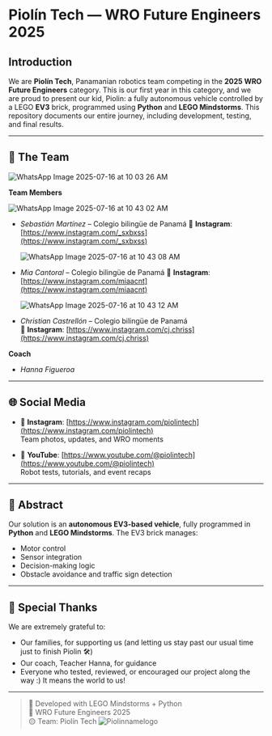 # Piolín Tech — WRO Future Engineers 2025

## Introduction  
We are **Piolín Tech**, Panamanian robotics team competing in the **2025 WRO Future Engineers** category. This is our first year in this category, and we are proud to present our kid, Piolin: a fully autonomous vehicle controlled by a LEGO **EV3** brick, programmed using **Python** and **LEGO Mindstorms**. This repository documents our entire journey, including development, testing, and final results.

---

## 👥 The Team
![WhatsApp Image 2025-07-16 at 10 03 26 AM](https://github.com/user-attachments/assets/bd89da0c-0658-4490-af61-8b7dbece88ac)

**Team Members**

![WhatsApp Image 2025-07-16 at 10 43 02 AM](https://github.com/user-attachments/assets/b11aaff5-3de3-4762-b0c1-a0094b9cf4e7)
- *Sebastián Martínez* – Colegio bilingüe de Panamá
        📸 **Instagram**: [https://www.instagram.com/_sxbxss](https://www.instagram.com/_sxbxss)
  
  ![WhatsApp Image 2025-07-16 at 10 43 08 AM](https://github.com/user-attachments/assets/dc507a8b-f1c1-435e-9df6-96d2e11e0cba)
- *Mia Cantoral* – Colegio bilingüe de Panamá
      📸 **Instagram**: [https://www.instagram.com/miaacnt](https://www.instagram.com/miaacnt)
  
  ![WhatsApp Image 2025-07-16 at 10 43 12 AM](https://github.com/user-attachments/assets/0b5f11e1-4c58-45dd-b63a-45f6c2c5726a)
- *Christian Castrellón* – Colegio bilingüe de Panamá  
      📸 **Instagram**: [https://www.instagram.com/cj.chriss](https://www.instagram.com/cj.chriss)
  
**Coach**
- *Hanna Figueroa*  
---

## 🌐 Social Media  

- 📸 **Instagram**: [https://www.instagram.com/piolintech](https://www.instagram.com/piolintech)  
  Team photos, updates, and WRO moments

- 🎥 **YouTube**: [https://www.youtube.com/@piolintech](https://www.youtube.com/@piolintech)  
  Robot tests, tutorials, and event recaps

---

## 🧠 Abstract  
Our solution is an **autonomous EV3-based vehicle**, fully programmed in **Python** and **LEGO Mindstorms**. The EV3 brick manages:
- Motor control  
- Sensor integration  
- Decision-making logic  
- Obstacle avoidance and traffic sign detection

---

## 🙏 Special Thanks  

We are extremely grateful to:
- Our families, for supporting us (and letting us stay past our usual time just to finish Piolin 🛠️)
- Our coach, Teacher Hanna, for guidance
- Everyone who tested, reviewed, or encouraged our project along the way :) It means the world to us!

---

> 🔧 Developed with LEGO Mindstorms + Python  
> 🚗 WRO Future Engineers 2025  
> 🟡 Team: Piolín Tech
 ![Piolinnamelogo](https://github.com/user-attachments/assets/52f05714-a390-4bb6-b9da-3e7e7d36c532)

